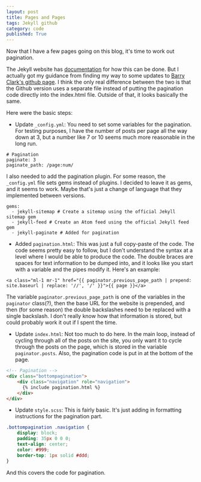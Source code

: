 ```yaml
---
layout: post
title: Pages and Pages
tags: Jekyll github
category: code
published: True
---
```


Now that I have a few pages going on this blog, it's time to work out pagination.

The Jekyll website has [documentation](https://jekyllrb.com/docs/pagination/) for how this can be done. But I actually got my guidance from finding my way to some updates to [Barry Clark's github page](https://github.com/barryclark/jekyll-now/pull/1486/files#diff-aeb42283af8ef8e9da40ededd3ae2ab2). I think the only real difference between the two is that the Github version uses a separate file instead of putting the pagination code directly into the index.html file. Outside of that, it looks basically the same.

Here were the basic steps:

- Update ```_config.yml```: You need to set some variables for the pagination. For testing purposes, I have the number of posts per page all the way down at 3, but a number like 7 or 10 seems much more reasonable in the long run.

```
# Pagination 
paginate: 3
paginate_path: /page:num/
```

I also needed to add the pagination plugin. For some reason, the ```_config.yml``` file sets gems instead of plugins. I decided to leave it as gems, and it seems to work. Maybe that's just a change of language that they implemented between versions.

```
gems:
  - jekyll-sitemap # Create a sitemap using the official Jekyll sitemap gem
  - jekyll-feed # Create an Atom feed using the official Jekyll feed gem
  - jekyll-paginate # Added for pagination
```

- Added ```pagination.html```: This was just a full copy-paste of the code. The code seems pretty easy to follow, but I don't understand the syntax at a level where I would be able to produce the code. The double braces are spaces for text information to be dumped into, and it looks like you start with a variable and the pipes modify it. Here's an example:

```
<a class="ml-1 mr-1" href="{{ paginator.previous_page_path | prepend: site.baseurl | replace: '//', '/' }}">{{ page }}</a>
```

The variable ```paginator.previous_page_path``` is one of the variables in the ```paginator``` class(?), then the base URL for the website is prepended, and then (for some reason) the double backslashes need to be replaced with a single backslash. I don't really know how that information is stored, but could probably work it out if I spent the time.

- Update ```index.html```: Not too much to do here. In the main loop, instead of cycling through all of the posts on the site, you only want it to cycle through the posts on the page, which is stored in the variable ```paginator.posts```. Also, the pagination code is put in at the bottom of the page.

```html
<!-- Pagination -->
<div class="bottompagination">
    <div class="navigation" role="navigation">
      {% include pagination.html %}
    </div>
</div>
```

- Update ```style.scss```: This is fairly basic. It's just adding in formatting instructions for the pagination part.

```css
.bottompagination .navigation {
    display: block;
    padding: 35px 0 0 0;
    text-align: center;
    color: #999;
    border-top: 1px solid #ddd;
}
```

And this covers the code for pagination.

